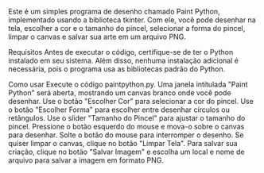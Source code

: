 Este é um simples programa de desenho chamado Paint Python, implementado usando a biblioteca tkinter. Com ele, você pode desenhar na tela, escolher a cor e o tamanho do pincel, selecionar a forma do pincel, limpar o canvas e salvar sua arte em um arquivo PNG.

Requisitos
Antes de executar o código, certifique-se de ter o Python instalado em seu sistema. Além disso, nenhuma instalação adicional é necessária, pois o programa usa as bibliotecas padrão do Python.

Como usar
Execute o código paintpython.py.
Uma janela intitulada "Paint Python" será aberta, mostrando um canvas branco onde você pode desenhar.
Use o botão "Escolher Cor" para selecionar a cor do pincel.
Use o botão "Escolher Forma" para escolher entre desenhar círculos ou retângulos.
Use o slider "Tamanho do Pincel" para ajustar o tamanho do pincel.
Pressione o botão esquerdo do mouse e mova-o sobre o canvas para desenhar. Solte o botão do mouse para interromper o desenho.
Se quiser limpar o canvas, clique no botão "Limpar Tela".
Para salvar sua criação, clique no botão "Salvar Imagem" e escolha um local e nome de arquivo para salvar a imagem em formato PNG.
